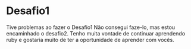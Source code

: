 # Desafio1
Tive problemas ao fazer o Desafio1 Não consegui faze-lo, mas estou encaminhado o desafio2. Tenho muita vontade de continuar aprendendo ruby e gostaria muito de ter a oportunidade de aprender com vocês.
